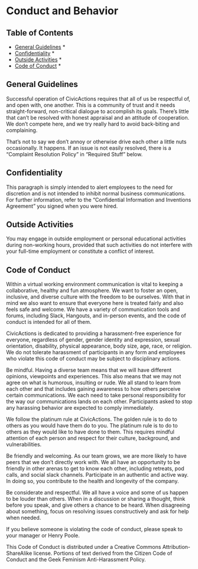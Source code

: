 # Conduct and Behavior

## <a name="toc"></a>Table of Contents

* [General Guidelines](#general-guideline) \*
* [Confidentiality](#confident) \*
* [Outside Activities](#outside-activity) \*
* [Code of Conduct](#code-conduct) \*

## <a name="general-guideline"></a>General Guidelines

Successful operation of CivicActions requires that all of us be respectful of, and open with, one another. This is a community of trust and it needs straight-forward, non-critical dialogue to accomplish its goals. There’s little that can’t be resolved with honest appraisal and an attitude of cooperation. We don’t compete here, and we try really hard to avoid back-biting and complaining.

That’s not to say we don’t annoy or otherwise drive each other a little nuts occasionally. It happens. If an issue is not easily resolved, there is a “Complaint Resolution Policy” in “Required Stuff” below.

## <a name="confident"></a>Confidentiality

This paragraph is simply intended to alert employees to the need for discretion and is not intended to inhibit normal business communications. For further information, refer to the “Confidential Information and Inventions Agreement” you signed when you were hired.

## <a name="outside-activity"></a>Outside Activities

You may engage in outside employment or personal educational activities during non-working hours, provided that such activities do not interfere with your full-time employment or constitute a conflict of interest.

## <a name="code-conduct"></a>Code of Conduct

Within a virtual working environment communication is vital to keeping a collaborative, healthy and fun atmosphere. We want to foster an open, inclusive, and diverse culture with the freedom to be ourselves. With that in mind we also want to ensure that everyone here is treated fairly and also feels safe and welcome. We have a variety of communication tools and forums, including Slack, Hangouts, and in-person events, and the code of conduct is intended for all of them.

CivicActions is dedicated to providing a harassment-free experience for everyone, regardless of gender, gender identity and expression, sexual orientation, disability, physical appearance, body size, age, race, or religion. We do not tolerate harassment of participants in any form and employees who violate this code of conduct may be subject to disciplinary actions.

Be mindful. Having a diverse team means that we will have different opinions, viewpoints and experiences. This also means that we may not agree on what is humorous, insulting or rude. We all stand to learn from each other and that includes gaining awareness to how others perceive certain communications. We each need to take personal responsibility for the way our communications lands on each other. Participants asked to stop any harassing behavior are expected to comply immediately.

We follow the platinum rule at CivicActions. The golden rule is to do to others as you would have them do to you. The platinum rule is to do to others as they would like to have done to them. This requires mindful attention of each person and respect for their culture, background, and vulnerabilities.

Be friendly and welcoming. As our team grows, we are more likely to have peers that we don’t directly work with. We all have an opportunity to be friendly in other arenas to get to know each other, including retreats, pod calls, and social slack channels. Participate in an authentic and active way. In doing so, you contribute to the health and longevity of the company.

Be considerate and respectful. We all have a voice and some of us happen to be louder than others.
When in a discussion or sharing a thought, think before you speak, and give others a chance to be heard. When disagreeing about something, focus on resolving issues constructively and ask for help when needed.

If you believe someone is violating the code of conduct, please speak to your manager or Henry Poole.

This Code of Conduct is distributed under a Creative Commons Attribution-ShareAlike license.
Portions of text derived from the Citizen Code of Conduct and the Geek Feminism Anti-Harassment Policy.
